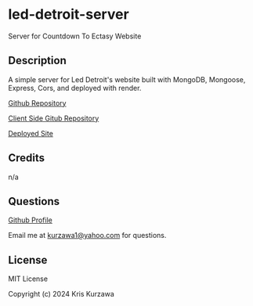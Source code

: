 # led-detroit-server
Server for Countdown To Ectasy Website

## Description
A simple server for Led Detroit's website built with MongoDB, Mongoose, Express, Cors, and deployed with render.

[Github Repository](https://github.com/KKurzawa/led-detroit-server)

[Client Side Gitub Repository](https://github.com/KKurzawa/led-detroit)

[Deployed Site](https://led-detroit.vercel.app/)

## Credits

n/a

## Questions

[Github Profile](https://github.com/KKurzawa)

Email me at kurzawa1@yahoo.com for questions.

## License

MIT License

Copyright (c) 2024 Kris Kurzawa
